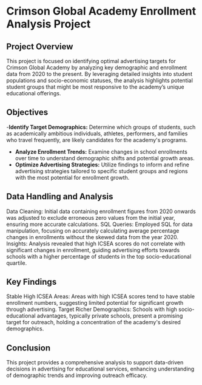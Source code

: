 # Crimson Global Academy Enrollment Analysis Project
## Project Overview
This project is focused on identifying optimal advertising targets for Crimson Global Academy by analyzing key demographic and enrollment data from 2020 to the present. By leveraging detailed insights into student populations and socio-economic statuses, the analysis highlights potential student groups that might be most responsive to the academy’s unique educational offerings.

## Objectives
-**Identify Target Demographics:** Determine which groups of students, such as academically ambitious individuals, athletes, performers, and families who travel frequently, are likely candidates for the academy's programs.
- **Analyze Enrollment Trends:** Examine changes in school enrollments over time to understand demographic shifts and potential growth areas.
- **Optimize Advertising Strategies:** Utilize findings to inform and refine advertising strategies tailored to specific student groups and regions with the most potential for enrollment growth.
## Data Handling and Analysis
Data Cleaning: Initial data containing enrollment figures from 2020 onwards was adjusted to exclude erroneous zero values from the initial year, ensuring more accurate calculations.
SQL Queries: Employed SQL for data manipulation, focusing on accurately calculating average percentage changes in enrollments without the skewed data from the year 2020.
Insights: Analysis revealed that high ICSEA scores do not correlate with significant changes in enrollment, guiding advertising efforts towards schools with a higher percentage of students in the top socio-educational quartile.
## Key Findings
Stable High ICSEA Areas: Areas with high ICSEA scores tend to have stable enrollment numbers, suggesting limited potential for significant growth through advertising.
Target Richer Demographics: Schools with high socio-educational advantages, typically private schools, present a promising target for outreach, holding a concentration of the academy's desired demographics.
## Conclusion
This project provides a comprehensive analysis to support data-driven decisions in advertising for educational services, enhancing understanding of demographic trends and improving outreach efficacy.


